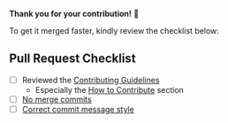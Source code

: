 **Thank you for your contribution!** 🙌

To get it merged faster, kindly review the checklist below:

## Pull Request Checklist
- [ ] Reviewed the [Contributing Guidelines](https://github.com/UI5/cli/blob/v4/CONTRIBUTING.md#-contributing-code)
    + Especially the [How to Contribute](https://github.com/UI5/cli/blob/v4/CONTRIBUTING.md#how-to-contribute) section 
- [ ] [No merge commits](https://github.com/UI5/cli/blob/v4/docs/Guidelines.md#no-merge-commits)
- [ ] [Correct commit message style](https://github.com/UI5/cli/blob/v4/docs/Guidelines.md#commit-message-style)
